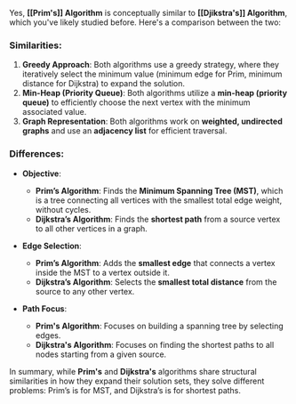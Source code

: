 Yes, **[[Prim's]] Algorithm** is conceptually similar to **[[Djikstra's]] Algorithm**, which you've likely studied before. Here's a comparison between the two:

### **Similarities**:
1. **Greedy Approach**: Both algorithms use a greedy strategy, where they iteratively select the minimum value (minimum edge for Prim, minimum distance for Dijkstra) to expand the solution.
2. **Min-Heap (Priority Queue)**: Both algorithms utilize a **min-heap (priority queue)** to efficiently choose the next vertex with the minimum associated value.
3. **Graph Representation**: Both algorithms work on **weighted, undirected graphs** and use an **adjacency list** for efficient traversal.

### **Differences**:
- **Objective**:
  - **Prim’s Algorithm**: Finds the **Minimum Spanning Tree (MST)**, which is a tree connecting all vertices with the smallest total edge weight, without cycles.
  - **Dijkstra’s Algorithm**: Finds the **shortest path** from a source vertex to all other vertices in a graph.

- **Edge Selection**:
  - **Prim’s Algorithm**: Adds the **smallest edge** that connects a vertex inside the MST to a vertex outside it.
  - **Dijkstra’s Algorithm**: Selects the **smallest total distance** from the source to any other vertex.

- **Path Focus**:
  - **Prim's Algorithm**: Focuses on building a spanning tree by selecting edges.
  - **Dijkstra's Algorithm**: Focuses on finding the shortest paths to all nodes starting from a given source.

In summary, while **Prim's** and **Dijkstra's** algorithms share structural similarities in how they expand their solution sets, they solve different problems: Prim’s is for MST, and Dijkstra’s is for shortest paths.
